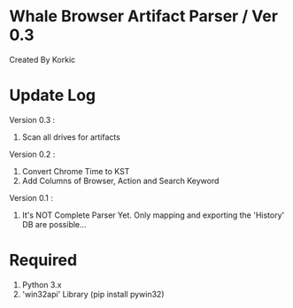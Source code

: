 # Whale Browser Artifact Parser / Ver 0.3
Created By Korkic


# Update Log
Version 0.3 :
1. Scan all drives for artifacts

Version 0.2 :
1. Convert Chrome Time to KST
2. Add Columns of Browser, Action and Search Keyword

Version 0.1 :
1. It's NOT Complete Parser Yet. Only mapping and exporting the 'History' DB are possible...

# Required
1. Python 3.x
2. 'win32api' Library (pip install pywin32)
